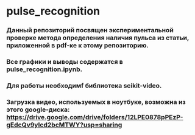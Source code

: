 # pulse_recognition
### Данный репозиторий посвящен экспериментальной проверке метода определения наличия пульса из статьи, приложенной в pdf-ке к этому репозиторию.
### Все графики и выводы содержатся в pulse_recognition.ipynb.
### Для работы необходимf библиотека scikit-video.
### Загрузка видео, используемых в ноутбуке, возможна из этого google-диска: https://drive.google.com/drive/folders/12LPE0878pPEzP-gEdcQv9yIcd2bcMTWY?usp=sharing
